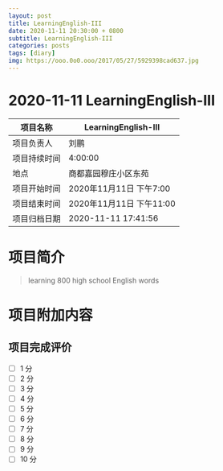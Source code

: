 ```yaml
---
layout: post
title: LearningEnglish-III
date: 2020-11-11 20:30:00 + 0800
subtitle: LearningEnglish-III
categories: posts
tags: [diary]
img: https://ooo.0o0.ooo/2017/05/27/5929398cad637.jpg
---
```


#  2020-11-11 LearningEnglish-III


| 项目名称     |    LearningEnglish-III      |
| ------------ | ----------------------- |
| 项目负责人   | 刘鹏                    |
| 项目持续时间 | 4:00:00                 |
| 地点         | 商都嘉园穆庄小区东苑    |
| 项目开始时间 | 2020年11月11日 下午7:00 |
| 项目结束时间 | 2020年11月11日 下午11:00 |
| 项目归档日期 | 2020-11-11 17:41:56  |

# 项目简介
> learning 800 high school English words  


# 项目附加内容





## 项目完成评价

- [ ]  1 分
- [ ]  2 分
- [ ]  3 分
- [ ]  4 分
- [ ]  5 分
- [ ]  6 分
- [ ]  7 分
- [ ]  8 分
- [ ]  9 分
- [ ]  10 分